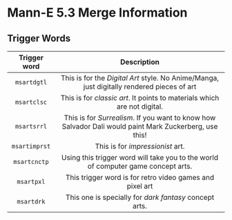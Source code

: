 # Mann-E 5.3 Merge Information

## Trigger Words 

| Trigger word | Description |
|:------------:|:------------------:|
|`msartdgtl` | This is for the _Digital Art_ style. No Anime/Manga, just digitally rendered pieces of art |
| `msartclsc` | This is for _classic art_. It points to materials which are not digital. |
| `msartsrrl` | This is for _Surrealism_. If you want to know how Salvador Dali would paint Mark Zuckerberg, use this! |
| `msartimprst` | This is for _impressionist_ art. |
| `msartcnctp` | Using this trigger word will take you to the world of computer game concept arts. |
| `msartpxl` | This trigger word is for retro video games and pixel art |
| `msartdrk` | This one is specially for _dark fantasy_ concept arts. |